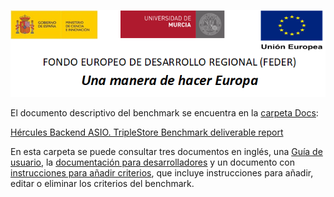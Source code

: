 ![](.//media/CabeceraDocumentosMD.png)

El documento descriptivo del benchmark se encuentra en la [carpeta Docs](https://github.com/HerculesCRUE/GnossDeustoBackend/tree/master/Docs):

[Hércules Backend ASIO. TripleStore Benchmark deliverable report](https://github.com/HerculesCRUE/GnossDeustoBackend/blob/master/Docs/20200325%20Hercules%20TripleStore%20Benchmark%20deliverable%20report.md)

En esta carpeta se puede consultar tres documentos en inglés, una [Guía de usuario](https://github.com/HerculesCRUE/GnossDeustoBackend/blob/master/Benchmark/Docs/UserGuide.md), la 
[documentación para desarrolladores](https://github.com/HerculesCRUE/GnossDeustoBackend/blob/master/Benchmark/Docs/Developer%20Documentation.md) y un documento con 
[instrucciones para añadir criterios](), que incluye instrucciones para añadir,
editar o eliminar los criterios del benchmark.
